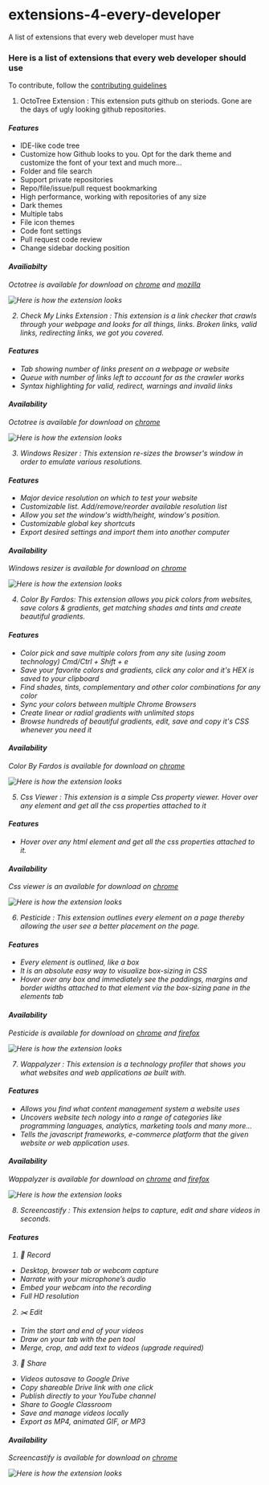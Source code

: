# extensions-4-every-developer
A list of extensions that every web developer must have

### Here is a list of extensions that every web developer should use
To contribute, follow the [contributing guidelines]()
1. OctoTree Extension : This extension puts github on steriods. Gone are the days of ugly looking github repositories.
#### <em>Features</em>
- IDE-like code tree
- Customize how Github looks to you. Opt for the dark theme and customize the font of your text and much more...
- Folder and file search 
- Support private repositories
- Repo/file/issue/pull request bookmarking
- High performance, working with repositories of any size
- Dark themes
- Multiple tabs
- File icon themes
- Code font settings
- Pull request code review
- Change sidebar docking position

#### <em>Availiabilty</em>
<em>Octotree is available for download on [chrome](https://chrome.google.com/webstore/detail/octotree/bkhaagjahfmjljalopjnoealnfndnagc) and [mozilla](https://addons.mozilla.org/en-US/firefox/addon/octotree/)
  

![Here is how the extension looks](https://github.com/KarenEfereyan/extensions-4-every-developer/blob/master/octotree-extension.png)

2. Check My Links Extension : This extension is a link checker that crawls through your webpage and looks for all things, links.
Broken links, valid links, redirecting links, we got you covered.

#### <em>Features</em>

- Tab showing number of links present on a webpage or website
- Queue with number of links left to account for as the crawler works
- Syntax highlighting for valid, redirect, warnings and invalid links

#### <em>Availability</em>
Octotree is available for download on [chrome](https://chrome.google.com/webstore/detail/check-my-links/ojkcdipcgfaekbeaelaapakgnjflfglf?hl=en) 
  
 ![Here is how the extension looks](https://github.com/KarenEfereyan/extensions-4-every-developer/blob/master/check-my-links-extension.png)
 
3. Windows Resizer : This extension re-sizes the browser's window in order to emulate various resolutions.

#### <em>Features</em>

- Major device resolution on which to test your website
- Customizable list. Add/remove/reorder available resolution list
- Allow you set the window's width/height, window's position.
- Customizable  global key shortcuts
- Export desired settings and import them into another computer

#### <em>Availability</em>
Windows resizer is available for download on [chrome](https://chrome.google.com/webstore/detail/window-resizer/kkelicaakdanhinjdeammmilcgefonfh?hl=en)

 ![Here is how the extension looks](https://github.com/KarenEfereyan/extensions-4-every-developer/blob/master/windows-resizer-extension.png)
 
 4. Color By Fardos: This extension allows you pick colors from websites, save colors & gradients, get matching shades and tints and create beautiful gradients.
 
 #### <em>Features</em>
 -  Color pick and save multiple colors from any site (using zoom technology) Cmd/Ctrl + Shift + e
 - Save your favorite colors and gradients, click any color and it's HEX is saved to your clipboard
 - Find shades, tints, complementary and other color combinations for any color
 - Sync your colors between multiple Chrome Browsers
 - Create linear or radial gradients with unlimited stops
 - Browse hundreds of beautiful gradients, edit, save and copy it's CSS whenever you need it
 
 #### <em>Availability</em>
 Color By Fardos is available for download on [chrome](https://chrome.google.com/webstore/detail/color-by-fardos-color-pic/iibpgpkhpfggipbacjfeijkloidhmiei)
 
 ![Here is how the extension looks](https://github.com/KarenEfereyan/extensions-4-every-developer/blob/master/colorbyfardos-extension.png)

5. Css Viewer : This extension is a simple Css property viewer. Hover over any element and get all the css properties attached to it

#### <em>Features</em>
- Hover over any html element and get all the css properties attached to it. 

#### <em>Availability</em>

Css  viewer is an available for download on [chrome](https://chrome.google.com/webstore/detail/cssviewer/ggfgijbpiheegefliciemofobhmofgce?hl=en)

![Here is how the extension looks](https://github.com/KarenEfereyan/extensions-4-every-developer/blob/master/css-viewer-extension.png)

6. Pesticide : This extension outlines every element on a page thereby allowing the user see a better placement on the page.

#### <em>Features</em>
- Every element is outlined, like a box
- It is an absolute easy way to visualize box-sizing in CSS
- Hover over any box and immediately see the paddings, margins and border widths attached to that element via the box-sizing pane in the elements tab 

#### <em>Availability</em>
Pesticide is available for download on [chrome](https://chrome.google.com/webstore/detail/pesticide-for-chrome-with/eipbgplchlidkojmppclhkechkhmlefi?hl=en) and [firefox](https://addons.mozilla.org/en-US/firefox/addon/pesticide-for-firefox/)

![Here is how the extension looks](https://github.com/KarenEfereyan/extensions-4-every-developer/blob/master/pesticide-extension.png)

7. Wappalyzer : This extension is a technology profiler that shows you what websites and web applications ae built with. 

#### <em>Features</em>
- Allows you find what content management system a website uses
- Uncovers website tech nology into a range of categories like programming languages, analytics, marketing tools and many more...
- Tells the javascript frameworks, e-commerce platform that the given website or web application uses.

#### <em>Availability</em>
Wappalyzer is available for download on [chrome](https://chrome.google.com/webstore/detail/wappalyzer/gppongmhjkpfnbhagpmjfkannfbllamg?hl=en) and [firefox](https://addons.mozilla.org/en-US/firefox/addon/wappalyzer/)

![Here is how the extension looks](https://github.com/KarenEfereyan/extensions-4-every-developer/blob/master/wappalyzer-extension.png)

8. Screencastify : This extension helps to capture, edit and share videos in seconds. 

#### <em>Features</em>
1. 🎤 Record 
- Desktop, browser tab or webcam capture
- Narrate with your microphone’s audio
- Embed your webcam into the recording
- Full HD resolution

2. ✂️ Edit
- Trim the start and end of your videos
- Draw on your tab with the pen tool
- Merge, crop, and add text to videos (upgrade required)

3.  🚀 Share
- Videos autosave to Google Drive
- Copy shareable Drive link with one click
- Publish directly to your YouTube channel
- Share to Google Classroom
- Save and manage videos locally
- Export as MP4, animated GIF, or MP3

#### <em>Availability</em>

Screencastify is available for download on [chrome](https://chrome.google.com/webstore/detail/screencastify-screen-vide/mmeijimgabbpbgpdklnllpncmdofkcpn?hl=en) 

![Here is how the extension looks](https://github.com/KarenEfereyan/extensions-4-every-developer/blob/master/screencastify-extension.png)
